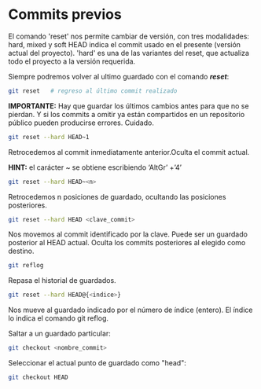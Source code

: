 # Commits previos


<!-- # Volver a los commit previos  (tiene varios errores ) -->
El comando 'reset' nos permite cambiar de versión, con tres modalidades: hard, mixed y soft
HEAD indica el commit usado en el presente (versión actual del proyecto).
'hard' es una de las variantes del reset, que actualiza todo el proyecto a la versión requerida.


Siempre podremos volver al ultimo guardado con el comando ***reset***:
```bash
git reset   # regreso al último commit realizado
```

**IMPORTANTE:** Hay que guardar los últimos cambios antes para que no se pierdan. Y si los commits a omitir ya están compartidos en un repositorio público pueden producirse errores. Cuidado.
```bash
git reset --hard HEAD~1
```
Retrocedemos al commit inmediatamente anterior.Oculta el commit actual.

**HINT:** el carácter ~ se obtiene escribiendo ‘AltGr’ +’4’
```bash
git reset --hard HEAD~<n>
```
Retrocedemos n posiciones de guardado, ocultando las posiciones posteriores.
```bash
git reset --hard HEAD <clave_commit>
```
Nos movemos al commit identificado por la clave. Puede ser un guardado posterior al HEAD actual. Oculta los commits posteriores al elegido como destino.
```bash
git reflog
```
Repasa el historial de guardados.
```bash
git reset --hard HEAD@{<indice>}
```
Nos mueve al guardado indicado por el número de índice (entero). El índice lo indica el comando git reflog. 

Saltar a un guardado particular:
```bash
git checkout <nombre_commit>
```
Seleccionar el actual punto de guardado como "head":
```bash
git checkout HEAD
```

